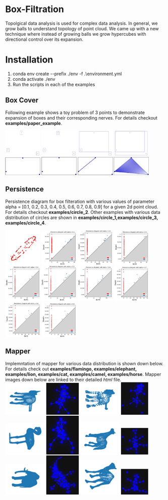 # Box-Filtration #
Topolgical data analysis is used for complex data analysis. In general, we grow balls to understand topology of point cloud. We came up with a new technique where 
instead of growing balls we grow hypercubes with directional control over its expansion. 
# Installation #
1. conda env create --prefix ./env -f .\environment.yml
2. conda activate ./env
3. Run the scripts in each of the examples
## Box Cover ##
Following example shows a toy problem of 3 points to demonstrate expansion of boxes and their corresponding nerves. 
For details checkout **examples/paper_example**.

<img src="images/paperExample/alpha_0d6/2dBinDataPlot_filter_5_alpha_0d6.JPG" width="22%" height="22%" title="cover"/> <img src="images/paperExample/alpha_0d6/2dBinDataPlot_filter_6_alpha_0d6.JPG" width="22%" height="22%" title="cover"/> <img src="images/paperExample/alpha_0d6/2dBinDataPlot_filter_11_alpha_0d6.JPG" width="22%" height="22%" title="cover"/> <img src="images/paperExample/alpha_0d6/2dBinDataPlot_filter_12_alpha_0d6.JPG" width="22%" height="22%" title="cover"/> <br />
<img src="images/paperExample/alpha_0d6/nerve_5.JPG" width="22%" title="nerve_5"/> <img src="images/paperExample/alpha_0d6/nerve_6.JPG" width="22%" title="nerve_6"/> <img src="images/paperExample/alpha_0d6/nerve_11.JPG" width="22%" title="nerve_11"/> <img src="images/paperExample/alpha_0d6/nerve_12.JPG" width="22%" title="nerve_12"/> <br />

## Persistence ##
Persistence diagram for box filteration with various values of parameter alpha = [0.1, 0.2, 0.3, 0.4, 0.5, 0.6, 0.7, 0.8, 0.9] for a given 2d point cloud. For details checkout **examples/circle_2**. Other examples 
with various data distribution of circles are shown in **examples/circle_1,examples/circle_3, examples/circle_4**.  


<img src="images/circle/circle.JPG" width="22%" title="circle"/> <img src="images/circle/circle_alpha_0.1.JPG" width="22%" title="alpha_0d1"/> <img src="images/circle/circle_alpha_0.2.JPG" width="22%" title="alpha_0d2"/> <img src="images/circle/circle_alpha_0.3.JPG" width="22%" title="alpha_0d3"/> <img src="images/circle/circle_alpha_0.4.JPG" width="22%" title="alpha_0d4"/> <img src="images/circle/circle_alpha_0.5.JPG" width="22%" title="alpha_0d5"/> <img src="images/circle/circle_alpha_0.6.JPG" width="22%" title="alpha_0d6"/> <img src="images/circle/circle_alpha_0.7.JPG" width="22%" title="alpha_0d7"/> <img src="images/circle/circle_alpha_0.8.JPG" width="22%" title="alpha_0d8"/> <img src="images/circle/circle_alpha_0.9.JPG" width="22%" title="alpha_0d9"/> <br />

## Mapper ##
Implemntation of mapper for various data distribution is shown down below. For details check out **examples/flamingo, examples/elephant, examples/lion, examples/cat, examples/camel, examples/horse**.
Mapper images down below are linked to their detailed *html* file.     
<img src="images/animals/catPointCloud.JPG" width="25%" height="25%" title="cat"/> [<img src="images/animals/catMapper.jpg" width="20.5%" title="mapper"/>](https://pragup.github.io/Box-Filteration/examples/cat/output_bf/filterMapper/mapper_filter_3) <img src="images/animals/lionPointCloud.JPG" width="25%" height="25%" title="lion"/> [<img src="images/animals/lionMapper.jpg" width="17.0%" title="mapper"/>](https://pragup.github.io/Box-Filteration/examples/lion/output_bf/filterMapper/mapper_filter_3) <br />
<img src="images/animals/flamingoPointCloud.JPG" width="25%" height="25%" title="flamingo"/> [<img src="images/animals/flamingoMapper.jpg" width="20.5%" title="mapper"/>](https://pragup.github.io/Box-Filteration/examples/flamingo/output_bf/filterMapper/mapper_filter_3) <img src="images/animals/horsePointCloud.JPG" width="25%" height="25%" title="horse"/> [<img src="images/animals/horseMapper.jpg" width="17.0%" title="mapper"/>](https://pragup.github.io/Box-Filteration/examples/horse/output_bf/filterMapper/mapper_filter_3) <br />
<img src="images/animals/elephantPointCloud.JPG" width="25%" height="25%" title="elephant"/> [<img src="images/animals/elephantMapper.jpg" width="20.5%" title="mapper"/>](https://pragup.github.io/Box-Filteration/examples/elephant/output_bf/filterMapper/mapper_filter_3) <img src="images/animals/camelPointCloud.JPG" width="25%" height="25%" title="camel"/> [<img src="images/animals/camelMapper.jpg" width="17.0%" title="mapper"/>](https://pragup.github.io/Box-Filteration/examples/camel/output_bf/filterMapper/mapper_filter_3) <br />
